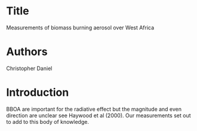 # Title
Measurements of biomass burning aerosol
over West Africa

# Authors
Christopher Daniel

# Introduction
BBOA are important for the radiative effect
but the magnitude and even direction are unclear
see Haywood et al (2000).
Our measurements set out to add to this
body of knowledge.